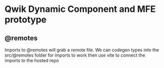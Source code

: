 # Qwik Dynamic Component and MFE prototype

## @remotes

Imports to @remotes will grab a remote file. We can codegen types into the src/@remotes folder for imports to work then use vite to connect the imports to the hosted repo

